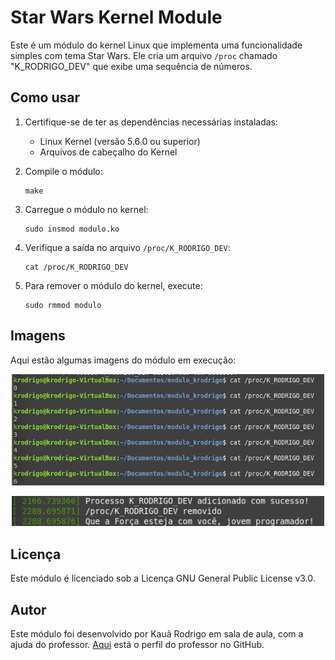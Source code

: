 # Star Wars Kernel Module

Este é um módulo do kernel Linux que implementa uma funcionalidade simples com tema Star Wars. Ele cria um arquivo `/proc` chamado "K_RODRIGO_DEV" que exibe uma sequência de números.

## Como usar

1. Certifique-se de ter as dependências necessárias instaladas:
   - Linux Kernel (versão 5.6.0 ou superior)
   - Arquivos de cabeçalho do Kernel

2. Compile o módulo:
   ```shell
   make
   ```

3. Carregue o módulo no kernel:
   ```shell
   sudo insmod modulo.ko
   ```

4. Verifique a saída no arquivo `/proc/K_RODRIGO_DEV`:
   ```shell
   cat /proc/K_RODRIGO_DEV
   ```

5. Para remover o módulo do kernel, execute:
   ```shell
   sudo rmmod modulo
   ```
   
## Imagens

Aqui estão algumas imagens do módulo em execução:

<p align="center">
  <img src="https://github.com/KrodrigoDev/Star-Wars-Kernel-Module/blob/main/Em%20execu%C3%A7%C3%A3o/Modulo%20em%20execu%C3%A7%C3%A3o%201%20(2).png?raw=true" alt="Imagem 1" width="500px">
</p>

<p align="center">
  <img src="https://github.com/KrodrigoDev/Star-Wars-Kernel-Module/blob/main/Em%20execu%C3%A7%C3%A3o/Modulo%20em%20execu%C3%A7%C3%A3o%201%20(1).png?raw=true" alt="Imagem 2" width="500px">
</p>

## Licença

Este módulo é licenciado sob a Licença GNU General Public License v3.0.

## Autor

Este módulo foi desenvolvido por Kauã Rodrigo em sala de aula, com a ajuda do professor. [Aqui](https://github.com/quindai) está o perfil do professor no GitHub.
